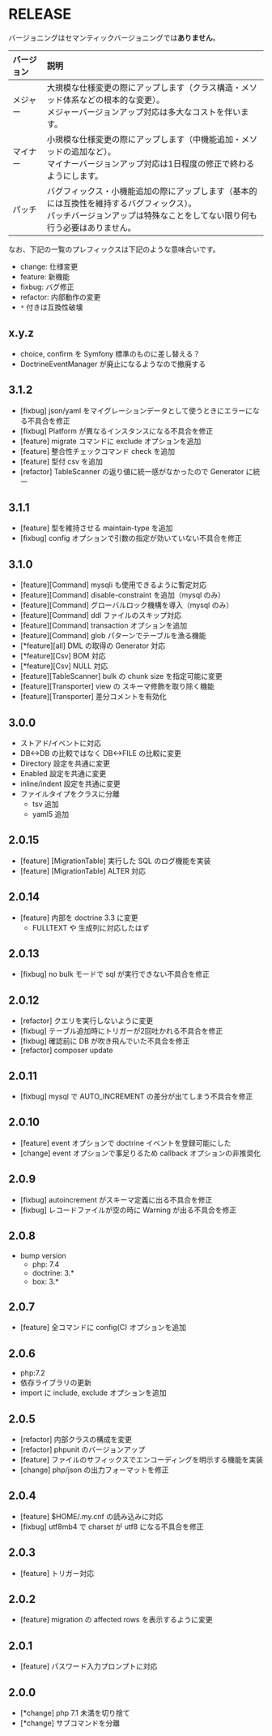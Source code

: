 # RELEASE

バージョニングはセマンティックバージョニングでは**ありません**。

| バージョン   | 説明
|:--           |:--
| メジャー     | 大規模な仕様変更の際にアップします（クラス構造・メソッド体系などの根本的な変更）。<br>メジャーバージョンアップ対応は多大なコストを伴います。
| マイナー     | 小規模な仕様変更の際にアップします（中機能追加・メソッドの追加など）。<br>マイナーバージョンアップ対応は1日程度の修正で終わるようにします。
| パッチ       | バグフィックス・小機能追加の際にアップします（基本的には互換性を維持するバグフィックス）。<br>パッチバージョンアップは特殊なことをしてない限り何も行う必要はありません。

なお、下記の一覧のプレフィックスは下記のような意味合いです。

- change: 仕様変更
- feature: 新機能
- fixbug: バグ修正
- refactor: 内部動作の変更
- `*` 付きは互換性破壊

## x.y.z

- choice, confirm を Symfony 標準のものに差し替える？
- DoctrineEventManager が廃止になるようなので撤廃する

## 3.1.2

- [fixbug] json/yaml をマイグレーションデータとして使うときにエラーになる不具合を修正
- [fixbug] Platform が異なるインスタンスになる不具合を修正
- [feature] migrate コマンドに exclude オプションを追加
- [feature] 整合性チェックコマンド check を追加
- [feature] 型付 csv を追加
- [refactor] TableScanner の返り値に統一感がなかったので Generator に統一

## 3.1.1

- [feature] 型を維持させる maintain-type を追加
- [fixbug] config オプションで引数の指定が効いていない不具合を修正

## 3.1.0

- [feature][Command] mysqli も使用できるように暫定対応
- [feature][Command] disable-constraint を追加（mysql のみ）
- [feature][Command] グローバルロック機構を導入（mysql のみ）
- [feature][Command] ddl ファイルのスキップ対応
- [feature][Command] transaction オプションを追加
- [feature][Command] glob パターンでテーブルを漁る機能
- [*feature][all] DML の取得の Generator 対応
- [*feature][Csv] BOM 対応
- [*feature][Csv] NULL 対応
- [feature][TableScanner] bulk の chunk size を指定可能に変更
- [feature][Transporter] view の スキーマ修飾を取り除く機能
- [feature][Transporter] 差分コメントを有効化

## 3.0.0

- ストアド/イベントに対応
- DB<->DB の比較ではなく DB<->FILE の比較に変更
- Directory 設定を共通に変更
- Enabled 設定を共通に変更
- inline/indent 設定を共通に変更
- ファイルタイプをクラスに分離
  - tsv 追加
  - yaml5 追加

## 2.0.15

- [feature] [MigrationTable] 実行した SQL のログ機能を実装
- [feature] [MigrationTable] ALTER 対応

## 2.0.14

- [feature] 内部を doctrine 3.3 に変更
  - FULLTEXT や 生成列に対応したはず

## 2.0.13

- [fixbug] no bulk モードで sql が実行できない不具合を修正

## 2.0.12

- [refactor] クエリを実行しないように変更
- [fixbug] テーブル追加時にトリガーが2回吐かれる不具合を修正
- [fixbug] 確認前に DB が吹き飛んでいた不具合を修正
- [refactor] composer update

## 2.0.11

- [fixbug] mysql で AUTO_INCREMENT の差分が出てしまう不具合を修正

## 2.0.10

- [feature] event オプションで doctrine イベントを登録可能にした
- [change] event オプションで事足りるため callback オプションの非推奨化

## 2.0.9

- [fixbug] autoincrement がスキーマ定義に出る不具合を修正
- [fixbug] レコードファイルが空の時に Warning が出る不具合を修正

## 2.0.8

- bump version
  - php: 7.4
  - doctrine: 3.*
  - box: 3.*

## 2.0.7

- [feature] 全コマンドに config(C) オプションを追加

## 2.0.6

- php:7.2
- 依存ライブラリの更新
- import に include, exclude オプションを追加

## 2.0.5

- [refactor] 内部クラスの構成を変更
- [refactor] phpunit のバージョンアップ
- [feature] ファイルのサフィックスでエンコーディングを明示する機能を実装
- [change] php/json の出力フォーマットを修正

## 2.0.4

- [feature] $HOME/.my.cnf の読み込みに対応
- [fixbug] utf8mb4 で charset が utf8 になる不具合を修正

## 2.0.3

- [feature] トリガー対応

## 2.0.2

- [feature] migration の affected rows を表示するように変更

## 2.0.1

- [feature] パスワード入力プロンプトに対応

## 2.0.0

- [*change] php 7.1 未満を切り捨て
- [*change] サブコマンドを分離
